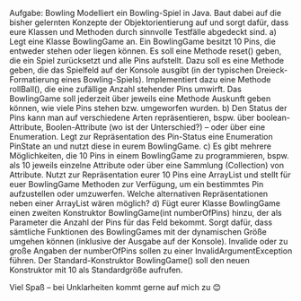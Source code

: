 Aufgabe: Bowling 
Modelliert ein Bowling-Spiel in Java. Baut dabei auf die bisher gelernten Konzepte der Objektorientierung auf und sorgt dafür, dass eure Klassen und Methoden durch sinnvolle Testfälle abgedeckt sind.
a)	Legt eine Klasse BowlingGame an. Ein BowlingGame besitzt 10 Pins, die entweder stehen oder liegen können. Es soll eine Methode reset() geben, die ein Spiel zurücksetzt und alle Pins aufstellt. Dazu soll es eine Methode geben, die das Spielfeld auf der Konsole ausgibt (in der typischen Dreieck-Formatierung eines Bowling-Spiels).  Implementiert dazu eine Methode rollBall(), die eine zufällige Anzahl stehender Pins umwirft. Das BowlingGame soll jederzeit über jeweils eine Methode Auskunft geben können, wie viele Pins stehen bzw. umgeworfen wurden. 
b)	Den Status der Pins kann man auf verschiedene Arten repräsentieren, bspw. über boolean-Attribute, Boolen-Attribute (wo ist der Unterschied?) – oder über eine Enumeration. Legt zur Repräsentation des Pin-Status eine Enumeration PinState an und nutzt diese in eurem BowlingGame.
c)	Es gibt mehrere Möglichkeiten, die 10 Pins in einem BowlingGame zu programmieren, bspw. als 10 jeweils einzelne Attribute oder über eine Sammlung (Collection) von Attribute. Nutzt zur Repräsentation eurer 10 Pins eine ArrayList und stellt für euer BowlingGame Methoden zur Verfügung, um ein bestimmtes Pin aufzustellen oder umzuwerfen. Welche alternativen Repräsentationen neben einer ArrayList wären möglich?
d)	Fügt eurer Klasse BowlingGame einen zweiten Konstruktor BowlingGame(int numberOfPins) hinzu, der als Parameter die Anzahl der Pins für das Feld bekommt. Sorgt dafür, dass sämtliche Funktionen des BowlingGames mit der dynamischen Größe umgehen können (inklusive der Ausgabe auf der Konsole). Invalide oder zu große Angaben der numberOfPins sollen zu einer InvalidArgumentException führen. Der Standard-Konstruktor BowlingGame() soll den neuen Konstruktor mit 10 als Standardgröße aufrufen. 
 
 
Viel Spaß – bei Unklarheiten kommt gerne auf mich zu 😊
